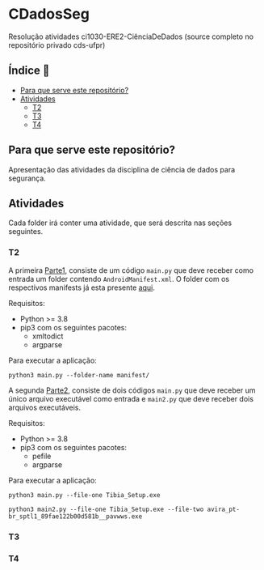 # CDadosSeg #
 Resolução atividades ci1030-ERE2-CiênciaDeDados (source completo no repositório privado cds-ufpr)

## Índice :floppy_disk: ##
- [Para que serve este repositório?](#Para-que-serve-este-repositório?)
- [Atividades](#Atividades)
    - [T2](#T2)
    - [T3](#T3)
    - [T4](#T4)

## Para que serve este repositório? ##
  Apresentação das atividades da disciplina de ciência de dados para segurança.

## Atividades ##
  Cada folder irá conter uma atividade, que será descrita nas seções seguintes.

### T2 ###
  A primeira [Parte1](T2/Parte1/), consiste de um código `main.py` que deve receber como entrada um folder contendo `AndroidManifest.xml`. O folder com os respectivos manifests já esta presente [aqui](T2/Parte1/manifest).

  Requisitos:
  * Python >= 3.8
  * pip3 com os seguintes pacotes:
    * xmltodict
    * argparse

  Para executar a aplicação:
  ```
  python3 main.py --folder-name manifest/
  ```
  A segunda [Parte2](T2/Parte2), consiste de dois códigos `main.py` que deve receber um único arquivo executável como entrada e `main2.py` que deve receber dois arquivos executáveis.

  Requisitos:
  * Python >= 3.8
  * pip3 com os seguintes pacotes:
    * pefile
    * argparse

  Para executar a aplicação:
  ```
  python3 main.py --file-one Tibia_Setup.exe

  python3 main2.py --file-one Tibia_Setup.exe --file-two avira_pt-br_sptl1_89fae122b00d581b__pavwws.exe
  ```

### T3 ###

### T4 ###
